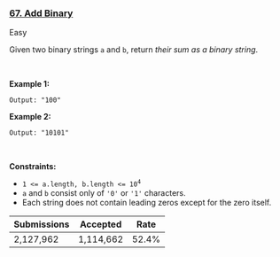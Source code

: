 ### [67. Add Binary](https://leetcode.com/problems/add-binary/)

Easy

Given two binary strings `` a `` and `` b ``, return _their sum as a binary string_.

 

<strong class="example">Example 1:</strong>

```Input: a = "11", b = "1"
Output: "100"
```

<strong class="example">Example 2:</strong>

```Input: a = "1010", b = "1011"
Output: "10101"
```

 

__Constraints:__

*   <code>1 <= a.length, b.length <= 10<sup>4</sup></code>
*   `` a `` and `` b `` consist only of `` '0' `` or `` '1' `` characters.
*   Each string does not contain leading zeros except for the zero itself.

| Submissions    | Accepted     | Rate   |
| -------------- | ------------ | ------ |
| 2,127,962 | 1,114,662 | 52.4% |